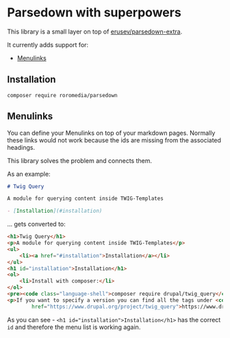 # Parsedown with superpowers

This library is a small layer on top of [erusev/parsedown-extra](https://github.com/erusev/parsedown-extra).

It currently adds support for:

- [Menulinks](#menulinks)

## Installation

`composer require roromedia/parsedown`

## Menulinks

You can define your Menulinks on top of your markdown pages. Normally these links would not work because the ids are
missing from the associated headings.

This library solves the problem and connects them.

As an example:

```markdown
# Twig Query

A module for querying content inside TWIG-Templates

- [Installation](#installation)
```

... gets converted to:

```html
<h1>Twig Query</h1>
<p>A module for querying content inside TWIG-Templates</p>
<ul>
    <li><a href="#installation">Installation</a></li>
</ul>
<h1 id="installation">Installation</h1>
<ol>
    <li>Install with composer:</li>
</ol>
<pre><code class="language-shell">composer require drupal/twig_query</code></pre>
<p>If you want to specify a version you can find all the tags under <code>Source code</code> on <a
        href="https://www.drupal.org/project/twig_query">https://www.drupal.org/project/twig_query</a></p>
```

As you can see - `<h1 id="installation">Installation</h1>` has the correct `id` and therefore the menu list is working again.
